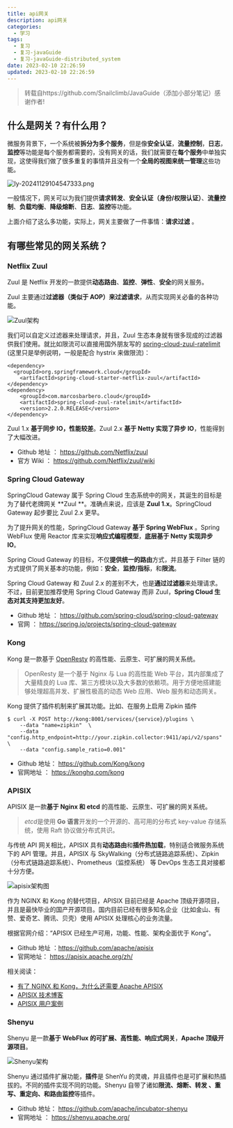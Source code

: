 ```yaml
---
title: api网关
description: api网关
categories:
  - 学习
tags:
  - 复习
  - 复习-javaGuide
  - 复习-javaGuide-distributed_system
date: 2023-02-10 22:26:59
updated: 2023-02-10 22:26:59
---
```


> 转载自https://github.com/Snailclimb/JavaGuide（添加小部分笔记）感谢作者!

## 什么是网关？有什么用？

微服务背景下，一个系统被**拆分为多个服务**，但是像**安全认证**，**流量控制**，**日志**，**监控**等功能是每个服务都需要的，没有网关的话，我们就需要在**每个服务**中单独实现，这使得我们做了很多重复的事情并且没有一个**全局的视图来统一管理**这些功能。

![ly-20241129104547333.png](attachments/img/ly-20241129104547333.png)


一般情况下，网关可以为我们提供**请求转发**、**安全认证（身份/权限认证）**、**流量控制**、**负载均衡**、**降级熔断**、**日志**、**监控**等功能。

上面介绍了这么多功能，实际上，网关主要做了一件事情：**请求过滤** 。

## 有哪些常见的网关系统？

### Netflix Zuul

Zuul 是 Netflix 开发的一款提供**动态路由**、**监控**、**弹性**、**安全**的网关服务。

Zuul 主要通过**过滤器（类似于 AOP）来过滤请求**，从而实现网关必备的各种功能。

![Zuul架构](attachments/img/ly-20241129104547782.jpg)

我们可以自定义过滤器来处理请求，并且，Zuul 生态本身就有很多现成的过滤器供我们使用。就比如限流可以直接用国外朋友写的 [spring-cloud-zuul-ratelimit](https://github.com/marcosbarbero/spring-cloud-zuul-ratelimit) (这里只是举例说明，一般是配合 hystrix 来做限流)：

```
<dependency>
  <groupId>org.springframework.cloud</groupId>
    <artifactId>spring-cloud-starter-netflix-zuul</artifactId>
</dependency>
<dependency>
    <groupId>com.marcosbarbero.cloud</groupId>
    <artifactId>spring-cloud-zuul-ratelimit</artifactId>
    <version>2.2.0.RELEASE</version>
</dependency>
```

Zuul 1.x **基于同步 IO，性能较差**。Zuul 2.x **基于 Netty 实现了异步 IO**，性能得到了大幅改进。

- Github 地址 ： https://github.com/Netflix/zuul
- 官方 Wiki ： https://github.com/Netflix/zuul/wiki

### Spring Cloud Gateway

SpringCloud Gateway 属于 Spring Cloud 生态系统中的网关，其诞生的目标是为了替代老牌网关 **Zuul **。准确点来说，应该是 **Zuul 1.x**。SpringCloud Gateway 起步要比 Zuul 2.x 更早。

为了提升网关的性能，SpringCloud Gateway **基于 Spring WebFlux** 。Spring WebFlux 使用 Reactor 库来实现**响应式编程模型**，**底层基于 Netty 实现异步 IO**。

Spring Cloud Gateway 的目标，不仅**提供统一的路由**方式，并且基于 Filter 链的方式提供了网关基本的功能，例如：**安全**，**监控/指标**，和**限流**。

Spring Cloud Gateway 和 Zuul 2.x 的差别不大，也是**通过过滤器**来处理请求。不过，目前更加推荐使用 Spring Cloud Gateway 而非 Zuul，**Spring Cloud 生态对其支持更加友好**。

- Github 地址 ： https://github.com/spring-cloud/spring-cloud-gateway
- 官网 ： https://spring.io/projects/spring-cloud-gateway

### Kong

Kong 是一款基于 [OpenResty](https://github.com/openresty/) 的高性能、云原生、可扩展的网关系统。

> OpenResty 是一个基于 Nginx 与 Lua 的高性能 Web 平台，其内部集成了大量精良的 Lua 库、第三方模块以及大多数的依赖项。用于方便地搭建能够处理超高并发、扩展性极高的动态 Web 应用、Web 服务和动态网关。

Kong 提供了插件机制来扩展其功能。比如、在服务上启用 Zipkin 插件

```
$ curl -X POST http://kong:8001/services/{service}/plugins \
    --data "name=zipkin"  \
    --data "config.http_endpoint=http://your.zipkin.collector:9411/api/v2/spans" \
    --data "config.sample_ratio=0.001"
```

- Github 地址： https://github.com/Kong/kong
- 官网地址 ： https://konghq.com/kong

### APISIX

APISIX 是一款**基于 Nginx 和 etcd** 的高性能、云原生、可扩展的网关系统。

> *etcd*是使用 **Go 语言**开发的一个开源的、高可用的分布式 key-value 存储系统，使用 Raft 协议做分布式共识。

与传统 API 网关相比，APISIX 具有**动态路由**和**插件热加载**，特别适合微服务系统下的 API 管理。并且，APISIX 与 SkyWalking（分布式链路追踪系统）、Zipkin（分布式链路追踪系统）、Prometheus（监控系统） 等 DevOps 生态工具对接都十分方便。

![apisix架构图](attachments/img/ly-20241129104548119.jpg)

作为 NGINX 和 Kong 的替代项目，APISIX 目前已经是 Apache 顶级开源项目，并且是最快毕业的国产开源项目。国内目前已经有很多知名企业（比如金山、有赞、爱奇艺、腾讯、贝壳）使用 APISIX 处理核心的业务流量。

根据官网介绍：“APISIX 已经生产可用，功能、性能、架构全面优于 Kong”。

- Github 地址 ：https://github.com/apache/apisix
- 官网地址： https://apisix.apache.org/zh/

相关阅读：

- [有了 NGINX 和 Kong，为什么还需要 Apache APISIX](https://www.apiseven.com/zh/blog/why-we-need-Apache-APISIX)
- [APISIX 技术博客](https://www.apiseven.com/zh/blog)
- [APISIX 用户案例](https://www.apiseven.com/zh/usercases)

### Shenyu

Shenyu 是一款**基于 WebFlux 的可扩展、高性能、响应式网关**，**Apache 顶级开源项目**。

![Shenyu架构](attachments/img/ly-20241129104548461.jpg)

Shenyu 通过插件扩展功能，**插件**是 ShenYu 的灵魂，并且插件也是可扩展和热插拔的。不同的插件实现不同的功能。Shenyu 自带了诸如**限流、熔断、转发 、重写、重定向、和路由监控**等插件。

- Github 地址： https://github.com/apache/incubator-shenyu
- 官网地址 ： https://shenyu.apache.org/